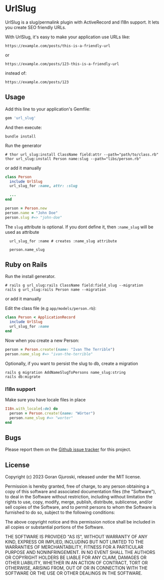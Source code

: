 # UrlSlug

UrlSlug is a slug/permalink plugin with ActiveRecord and I18n support. It lets you create SEO friendly URLs.

With UrlSlug, it's easy to make your application use URLs like:

    https://example.com/posts/this-is-a-friendly-url

or

    https://example.com/posts/123-this-is-a-friendly-url

instead of:

    https://example.com/posts/123

## Usage

Add this line to your application's Gemfile:

```ruby
gem 'url_slug'
```

And then execute:

```shell
bundle install
```

Run the generator

```shell
# thor url_slug:install ClassName field:attr --path="path/to/class.rb"
thor url_slug:install Person name:slug --path="libs/person.rb"
```

or add it manually


```ruby
class Person
  include UrlSlug
  url_slug_for :name, attr: :slug

  ...
end

person = Person.new
person.name = "John Doe"
person.slug #=> "john-doe"
```

The `slug` attribute is optional. If you dont define it, then `:name_slug` will be used as attribute

```
  url_slug_for :name # creates :name_slug attribute

  person.name_slug
```

## Ruby on Rails

Run the install generator.

```shell
# rails g url_slug:rails ClassName field:field_slug --migration
rails g url_slug:rails Person name --migration
```

or add it manually

Edit the class file (e.g `app/models/person.rb`):

```ruby
class Person < ApplicationRecord
  include UrlSlug
  url_slug_for :name
end
```

Now when you create a new Person:

```ruby
person = Person.create!(name: "Ivan The Terrible")
person.name_slug #=> "ivan-the-terrible"
```

Optionally, if you want to persist the slug to db, create a migration

```shell
rails g migration AddNameSlugToPersons name_slug:string
rails db:migrate
```

### I18n support

Make sure you have locale files in place


```ruby
I18n.with_locale(:de) do
  person = Person.create!(name: "Wörter")
  person.name_slug #=> "worter"
end
```

## Bugs

Please report them on the [Github issue
tracker](https://github.com/gorangorun/url_slug/issues) for this project.

## License

Copyright (c) 2023 Goran Gjuroski, released under the MIT license.

Permission is hereby granted, free of charge, to any person obtaining a copy of
this software and associated documentation files (the "Software"), to deal in
the Software without restriction, including without limitation the rights to
use, copy, modify, merge, publish, distribute, sublicense, and/or sell copies
of the Software, and to permit persons to whom the Software is furnished to do
so, subject to the following conditions:

The above copyright notice and this permission notice shall be included in all
copies or substantial portions of the Software.

THE SOFTWARE IS PROVIDED "AS IS", WITHOUT WARRANTY OF ANY KIND, EXPRESS OR
IMPLIED, INCLUDING BUT NOT LIMITED TO THE WARRANTIES OF MERCHANTABILITY,
FITNESS FOR A PARTICULAR PURPOSE AND NONINFRINGEMENT. IN NO EVENT SHALL THE
AUTHORS OR COPYRIGHT HOLDERS BE LIABLE FOR ANY CLAIM, DAMAGES OR OTHER
LIABILITY, WHETHER IN AN ACTION OF CONTRACT, TORT OR OTHERWISE, ARISING FROM,
OUT OF OR IN CONNECTION WITH THE SOFTWARE OR THE USE OR OTHER DEALINGS IN THE
SOFTWARE.
